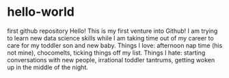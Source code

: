 # hello-world
first github repository
Hello!
This is my first venture into Github! I am trying to learn new data science skills while I am taking time out of my career to care for my toddler son and new baby. Things I love: afternoon nap time (his not mine), chocomelts, ticking things off my list. Things I hate: starting conversations with new people, irrational toddler tantrums, getting woken up in the middle of the night.
